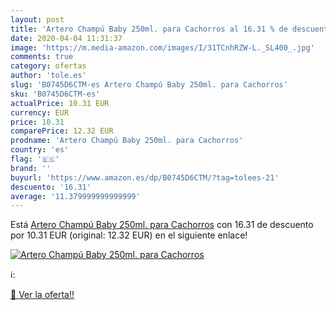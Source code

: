 ```yaml
---
layout: post
title: 'Artero Champú Baby 250ml. para Cachorros al 16.31 % de descuento'
date: 2020-04-04 11:31:37
image: 'https://m.media-amazon.com/images/I/31TCnhRZW-L._SL400_.jpg'
comments: true
category: ofertas
author: 'tole.es'
slug: 'B0745D6CTM-es Artero Champú Baby 250ml. para Cachorros'
sku: 'B0745D6CTM-es'
actualPrice: 10.31 EUR
currency: EUR
price: 10.31
comparePrice: 12.32 EUR
prodname: 'Artero Champú Baby 250ml. para Cachorros'
country: 'es'
flag: '🇪🇸'
brand: ''
buyurl: 'https://www.amazon.es/dp/B0745D6CTM/?tag=tolees-21'
descuento: '16.31'
average: '11.379999999999999'
---
```


Está [Artero Champú Baby 250ml. para Cachorros](https://www.amazon.es/dp/B0745D6CTM/?tag=tolees-21) con 16.31 de descuento por 10.31 EUR (original: 12.32 EUR) en el siguiente enlace!

[![Artero Champú Baby 250ml. para Cachorros](https://m.media-amazon.com/images/I/31TCnhRZW-L._SL400_.jpg)](https://www.amazon.es/dp/B0745D6CTM/?tag=tolees-21)

ℹ️:


[🛒 Ver la oferta!!](https://www.amazon.es/dp/B0745D6CTM/?tag=tolees-21)

